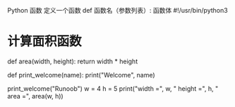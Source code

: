 Python 函数
定义一个函数
def 函数名（参数列表）:
    函数体
#!/usr/bin/python3

# 计算面积函数

def area(width, height):
    return width * height

def print_welcome(name):
    print("Welcome", name)

print_welcome("Runoob")
w = 4
h = 5
print("width =", w, " height =", h, " area =", area(w, h))
